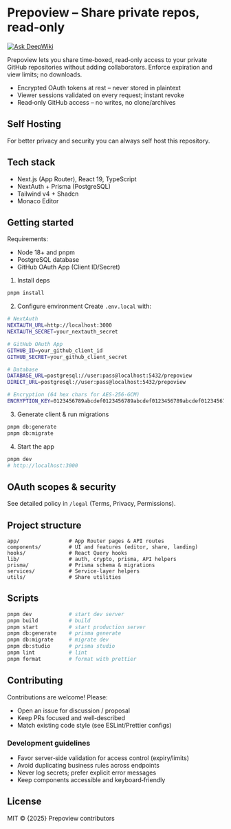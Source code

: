 # Prepoview – Share private repos, read‑only

[![Ask DeepWiki](https://deepwiki.com/badge.svg)](https://deepwiki.com/kalpaniks/prepoview)

Prepoview lets you share time‑boxed, read‑only access to your private GitHub repositories without adding collaborators. Enforce expiration and view limits; no downloads.

- Encrypted OAuth tokens at rest – never stored in plaintext
- Viewer sessions validated on every request; instant revoke
- Read‑only GitHub access – no writes, no clone/archives

## Self Hosting

For better privacy and security you can always self host this repository.

## Tech stack

- Next.js (App Router), React 19, TypeScript
- NextAuth + Prisma (PostgreSQL)
- Tailwind v4 + Shadcn
- Monaco Editor

## Getting started

Requirements:

- Node 18+ and pnpm
- PostgreSQL database
- GitHub OAuth App (Client ID/Secret)

1. Install deps

```bash
pnpm install
```

2. Configure environment
   Create `.env.local` with:

```bash
# NextAuth
NEXTAUTH_URL=http://localhost:3000
NEXTAUTH_SECRET=your_nextauth_secret

# GitHub OAuth App
GITHUB_ID=your_github_client_id
GITHUB_SECRET=your_github_client_secret

# Database
DATABASE_URL=postgresql://user:pass@localhost:5432/prepoview
DIRECT_URL=postgresql://user:pass@localhost:5432/prepoview

# Encryption (64 hex chars for AES-256-GCM)
ENCRYPTION_KEY=0123456789abcdef0123456789abcdef0123456789abcdef0123456789abcdef
```

3. Generate client & run migrations

```bash
pnpm db:generate
pnpm db:migrate
```

4. Start the app

```bash
pnpm dev
# http://localhost:3000
```

## OAuth scopes & security

See detailed policy in `/legal` (Terms, Privacy, Permissions).

## Project structure

```
app/                # App Router pages & API routes
components/         # UI and features (editor, share, landing)
hooks/              # React Query hooks
lib/                # auth, crypto, prisma, API helpers
prisma/             # Prisma schema & migrations
services/           # Service-layer helpers
utils/              # Share utilities
```

## Scripts

```bash
pnpm dev            # start dev server
pnpm build          # build
pnpm start          # start production server
pnpm db:generate    # prisma generate
pnpm db:migrate     # migrate dev
pnpm db:studio      # prisma studio
pnpm lint           # lint
pnpm format         # format with prettier
```

## Contributing

Contributions are welcome! Please:

- Open an issue for discussion / proposal
- Keep PRs focused and well‑described
- Match existing code style (see ESLint/Prettier configs)

### Development guidelines

- Favor server‑side validation for access control (expiry/limits)
- Avoid duplicating business rules across endpoints
- Never log secrets; prefer explicit error messages
- Keep components accessible and keyboard‑friendly

## License

MIT © {2025} Prepoview contributors
